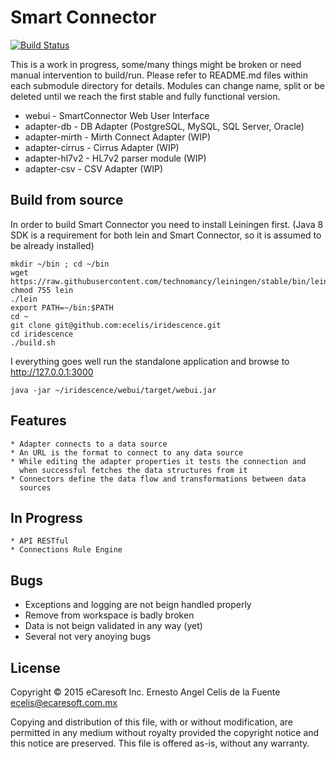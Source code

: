 Smart Connector
===============

[![Build Status](https://travis-ci.org/ecelis/iridescence.svg?branch=master)](https://travis-ci.org/ecelis/iridescence)

This is a work in progress, some/many things might be broken or need
manual intervention to build/run. Please refer to README.md files within
each submodule directory for details. Modules can change name, split or
be deleted until we reach the first stable and fully functional version.

  * webui           - SmartConnector Web User Interface
  * adapter-db      - DB Adapter (PostgreSQL, MySQL, SQL Server, Oracle)
  * adapter-mirth   - Mirth Connect Adapter (WIP)
  * adapter-cirrus  - Cirrus Adapter        (WIP)
  * adapter-hl7v2   - HL7v2 parser module (WIP)
  * adapter-csv     - CSV Adapter (WIP)

Build from source
-----------------

In order to build Smart Connector you need to install Leiningen first.
(Java 8 SDK is a requirement for both lein and Smart Connector, so it is
assumed to be already installed)

    mkdir ~/bin ; cd ~/bin
    wget https://raw.githubusercontent.com/technomancy/leiningen/stable/bin/lein
    chmod 755 lein
    ./lein
    export PATH=~/bin:$PATH
    cd ~
    git clone git@github.com:ecelis/iridescence.git
    cd iridescence
    ./build.sh

I everything goes well run the standalone application and browse to
http://127.0.0.1:3000

    java -jar ~/iridescence/webui/target/webui.jar


Features
--------

    * Adapter connects to a data source
    * An URL is the format to connect to any data source
    * While editing the adapter properties it tests the connection and
      when successful fetches the data structures from it
    * Connectors define the data flow and transformations between data
      sources


In Progress
-----------

    * API RESTful
    * Connections Rule Engine


Bugs
----

  * Exceptions and logging are not beign handled properly
  * Remove from workspace is badly broken
  * Data is not beign validated in any way (yet)
  * Several not very anoying bugs

## License

Copyright © 2015 eCaresoft Inc.
Ernesto Angel Celis de la Fuente <ecelis@ecaresoft.com.mx>

Copying and distribution of this file, with or without modification,
are permitted in any medium without royalty provided the copyright
notice and this notice are preserved.  This file is offered as-is,
without any warranty.
